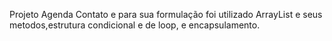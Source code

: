 Projeto Agenda Contato e para sua formulação foi utilizado ArrayList e seus metodos,estrutura condicional e de loop, e encapsulamento.
